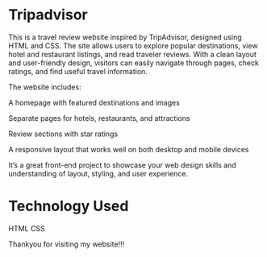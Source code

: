 # Tripadvisor


This is a travel review website inspired by TripAdvisor, designed using HTML and CSS. The site allows users to explore popular destinations, view hotel and restaurant listings, and read traveler reviews. With a clean layout and user-friendly design, visitors can easily navigate through pages, check ratings, and find useful travel information.

The website includes:

A homepage with featured destinations and images

Separate pages for hotels, restaurants, and attractions

Review sections with star ratings

A responsive layout that works well on both desktop and mobile devices

It’s a great front-end project to showcase your web design skills and understanding of layout, styling, and user experience.

# Technology Used

HTML
CSS

Thankyou for visiting my website!!!
